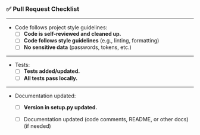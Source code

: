 ### ✅ Pull Request Checklist

---

- Code follows project style guidelines:
  * [ ] **Code is self-reviewed and cleaned up.**
  * [ ] **Code follows style guidelines** (e.g., linting, formatting)
  * [ ] **No sensitive data** (passwords, tokens, etc.)

---

- Tests:
  * [ ] **Tests added/updated.**
  * [ ] **All tests pass locally.**

---

- Documentation updated:
  * [ ] **Version in setup.py updated.**
  * [ ] Documentation updated (code comments, README, or other docs) (if needed)


[//]: # (Comments below are optional)
[//]: # (* [ ] All CI checks pass successfully)
